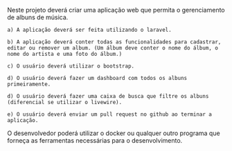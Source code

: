 Neste projeto deverá criar uma aplicação web que permita o gerenciamento de albuns de música.

    a) A aplicação deverá ser feita utilizando o laravel.

    b) A aplicação deverá conter todas as funcionalidades para cadastrar, editar ou remover um album. (Um álbum deve conter o nome do álbum, o nome do artista e uma foto do álbum.)

    c) O usuário deverá utilizar o bootstrap.

    d) O usuário deverá fazer um dashboard com todos os albuns primeiramente.

    d) O usuário deverá fazer uma caixa de busca que filtre os albuns (diferencial se utilizar o livewire).

    e) O usuário deverá enviar um pull request no github ao terminar a aplicação.

O desenvolvedor poderá utilizar o docker ou qualquer outro programa que forneça as ferramentas necessárias para o desenvolvimento.

